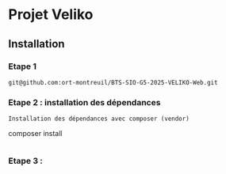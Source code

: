# Projet Veliko 
## Installation
### Etape 1
```
git@github.com:ort-montreuil/BTS-SIO-G5-2025-VELIKO-Web.git
```
### Etape 2 : installation des dépendances 
```
Installation des dépendances avec composer (vendor)
```
composer install
```

```
### Etape 3 : 